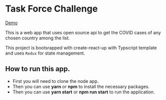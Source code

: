 # Task Force Challenge

[Demo](https://task-force-challenge.netlify.app/)

This is a web app that uses open source api to get the COVID cases of any chosen country among the list.

This project is bootsrapped with create-react-up with Typscript template and uses `Redux` for state management.

## How to run this app.

- First you will need to clone the node app.
- Then you can use **yarn** or **npm** to install the necessary packages.
- Then you can use **yarn start** or **npm run start** to run the application.
